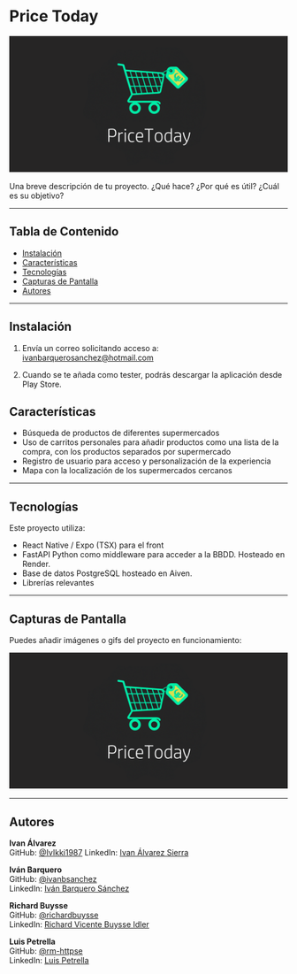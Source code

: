 # Price Today

![Captura 1](./Capturas/Splash-LG.png)

Una breve descripción de tu proyecto. ¿Qué hace? ¿Por qué es útil? ¿Cuál es su objetivo?

---

## Tabla de Contenido

- [Instalación](#instalación)
- [Características](#características)
- [Tecnologías](#tecnologías)
- [Capturas de Pantalla](#capturas-de-pantalla)
- [Autores](#autores)

---

## Instalación

1. Envía un correo solicitando acceso a:
ivanbarquerosanchez@hotmail.com

2. Cuando se te añada como tester, podrás descargar la aplicación desde Play Store.

## Características

- Búsqueda de productos de diferentes supermercados
- Uso de carritos personales para añadir productos como una lista de la compra, con los productos separados por supermercado
- Registro de usuario para acceso y personalización de la experiencia
- Mapa con la localización de los supermercados cercanos

---

## Tecnologías

Este proyecto utiliza:

- React Native / Expo (TSX) para el front
- FastAPI Python como middleware para acceder a la BBDD. Hosteado en Render.
- Base de datos PostgreSQL hosteado en Aiven.
- Librerías relevantes

---

## Capturas de Pantalla

Puedes añadir imágenes o gifs del proyecto en funcionamiento:

![Captura 1](./Capturas/Splash-LG.png)

---

## Autores

**Ivan Álvarez**  
GitHub: [@IvIkki1987](https://github.com/IvIkki1987)
LinkedIn: [Ivan Álvarez Sierra](https://www.linkedin.com/in/ivan-alvarez-sierra-8126a722b)

**Iván Barquero**  
GitHub: [@ivanbsanchez](https://github.com/ivanbsanchez)  
LinkedIn: [Iván Barquero Sánchez](https://www.linkedin.com/in/ivanbarquero/)

**Richard Buysse**  
GitHub: [@richardbuysse](https://github.com/richardbuysse)  
LinkedIn: [Richard Vicente Buysse Idler](https://www.linkedin.com/in/ivanbarquero/)

**Luis Petrella**  
GitHub: [@rm-httpse](https://github.com/rm-httpse)  
LinkedIn: [Luis Petrella](https://www.linkedin.com/in/luis-petrella-4788521a1/)
